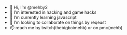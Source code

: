 - 👋 Hi, I’m @mehby2
- 👀 I’m interested in hacking and game hacks
- 🌱 I’m currently learning javascript
- 💞️ I’m looking to collaborate on things by reqeust
- 📫 reach me by twitch(thebigboimehb) or on pmc(mehb)

<!---
mehby2/mehby2 is a ✨ special ✨ repository because its `README.md` (this file) appears on your GitHub profile.
You can click the Preview link to take a look at your changes.
--->
